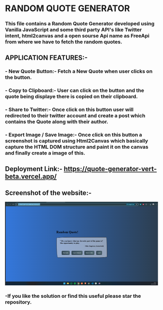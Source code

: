 # RANDOM QUOTE GENERATOR

### This file contains a Random Quote Generator developed using Vanilla JavaScript and some third party API's like Twitter intent, html2canvas and a open sourse Api name as FreeApi from where we have to fetch the random quotes.

##  APPLICATION FEATURES:-

### - New Quote Button:- Fetch a New Quote when user clicks on the button.
### - Copy to Clipboard:- User can click on the button and the quote being displaye there is copied on their clipboard.
### -  Share to Twitter:- Once click on this button user will redirected to their twitter account and create a post which contains the Quote along with their author.
### - Export Image / Save Image:- Once click on this button a screenshot is captured using Html2Canvas which basically capture the HTML DOM structure and paint it on the canvas and finally create a image of this.

## Deployment Link:- https://quote-generator-vert-beta.vercel.app/

## Screenshot of the website:-
<img src='./assets/screenshot.png'>

### -If you like the solution or find this useful please star the repository.